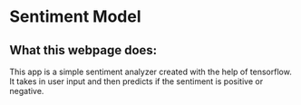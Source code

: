 # Sentiment Model

## What this webpage does:
This app is a simple sentiment analyzer created with the help of tensorflow. It takes in user input and then predicts if the sentiment is positive or negative.
